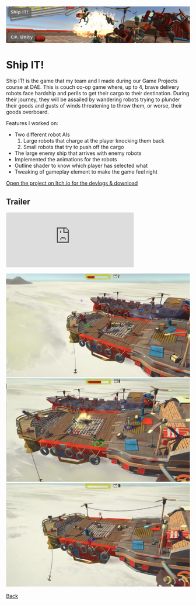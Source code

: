 ![ShipIT!](../banners/ShipIT.png)
# Ship IT!
Ship IT! is the game that my team and I made during our Game Projects course at DAE. This is couch co-op game where, up to 4, brave delivery robots face hardship and perils to get their cargo to their destination. During their journey, they will be assailed by wandering robots trying to plunder their goods and gusts of winds threatening to throw them, or worse, their goods overboard.

Features I worked on:
  - Two different robot AIs
    1. Large robots that charge at the player knocking them back
    2. Small robots that try to push off the cargo
  - The large enemy ship that arrives with enemy robots
  - Implemented the animations for the robots
  - Outline shader to know which player has selected what
  - Tweaking of gameplay element to make the game feel right

[Open the project on Itch.io for the devlogs & download]([https://link](https://viktor-kerkhof.itch.io/group10disastercrew))

## Trailer
<iframe width="350" src="https://www.youtube.com/embed/NakeC8UaCZ4" frameborder="0" allowfullscreen></iframe>

![Ship IT! - Gameplay image 1](images/ShipIT_Image1.jpg)
![Ship IT! - Gameplay image 2](images/ShipIT_Image2.jpg)
![Ship IT! - Gameplay image 3](images/ShipIT_Image3.jpg)

[Back](../index.html)
